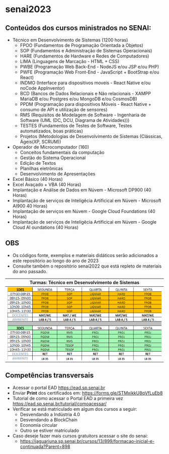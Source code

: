 # senai2023
## Conteúdos dos cursos ministrados no SENAI:
- Técnico em Desenvolvimento de Sistemas (1200 horas)
	- FPOO (Fundamentos de Programação Orientada a Objetos)
	- SOP (Fundamentos e Administração de Sistemas Operacionais)
	- HARE (Fundamentos de Hardware e Redes de Computadores)
	- LIMA (Linguagens de Marcação - HTML + CSS)
	- PWBE (Programação Web Back-End - NodeJS e/ou JSP e/ou PHP)
	- PWFE (Programação Web Front-End - JavaScript + BootStrap e/ou React)
	- INDMO (Interface para dispositivos moveis - React Native e/ou noCode AppInventor)
	- BCD (Bancos de Dados Relacionais e Não relacionais - XAMPP MariaDB e/ou Postgres e/ou MongoDB e/ou CosmosDB)
	- PPDM (Programação para dispositivos Móveis - React Native + consumo de API e utilização de sensores)
	- RMS (Requisitos de Modelagem de Software - Ingenharia de Software (UML (DC, DCU, Diagrama de Atividades)))
	- TESTES (Fundamentos de Testes de Software, Testes automatizados, boas práticas)
	- Projetos (Metodologias de Desenvolvimento de Sistemas (Clássicas, Ágeis(XP, SCRUM))
- Operador de Microcomputador (160)
	- Conceitos fundamentais da computação
	- Gestão do Sistema Operacional
	- Edição de Textos
	- Planilhas eletrônicas
	- Desenvolvimento de Apresentações
- Excel Básico (40 Horas)
- Excel Avaçado + VBA (40 Horas)
- Implantação e Análise de Dados em Núvem - Microsoft DP900 (40 Horas)
- Implantação de serviços de Inteligêcia Artificical em Núvem - Microsoft AI900 40 Horas)
- Implantação de serviços em Núvem - Google Cloud Foundations (40 Horas)
- Implantação de serviços de Inteligêcia Artificical em Núvem - Google Cloud AI oundations (40 Horas)
## OBS
- Os códigos fonte, exemplos e materiais didáticos serão adicionados a este repositório ao longo do ano de 2023
- Consulte também o repositório senai2022 que está repleto de materiais do ano passado.

|Turmas: Técnico em Desenvolvimento de Sistemas|
|-|
|![Dias](./des_2sem.png)|

## Competências transversais
- Acessar o portal EAD https://ead.sp.senai.br
- Enviar **Print** dos certificados em: https://forms.gle/STMxikkU8qVfLuEb8
- Tutorial de como acessar o Portal EAD a primeira vez https://ead.sp.senai.br/tutorial/comoacessar/
- Verificar se está matriculado em algum dos cursos a seguir:
	- Desvendando a Indústria 4.0
	- Desvendando a BlockChain
	- Economia circular
	- Outro se estiver matriculado
- Caso deseje fazer mais cursos gratuitors acessar o site do senai:
	- https://jaguariuna.sp.senai.br/cursos/13/899/formacao-inicial-e-continuada?Parent=898
	